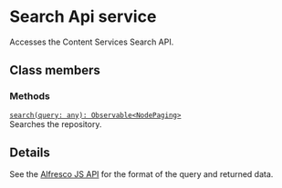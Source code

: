 # Search Api service

Accesses the Content Services Search API.

## Class members

### Methods

[`search(query: any): Observable<NodePaging>`](lib/content-services/document-list/models/document-library.model.ts)<br/>
Searches the repository.

## Details

See the
[Alfresco JS API](https://github.com/Alfresco/alfresco-js-api/blob/master/src/alfresco-search-rest-api/docs/SearchApi.md#search)
for the format of the query and returned data.
